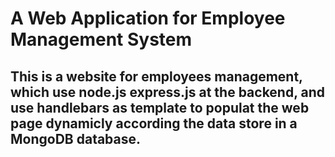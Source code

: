 # A Web Application for Employee Management System 

## This is a website for employees management, which use node.js  express.js at the backend, and use handlebars as template to populat the web page dynamicly according the data store in a MongoDB database.
